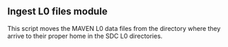 ## Ingest L0 files module

This script moves the MAVEN L0 data files from the directory where
they arrive to their proper home in the SDC L0 directories.
